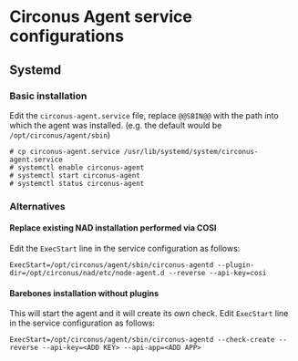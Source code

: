 # Circonus Agent service configurations

## Systemd

### Basic installation

Edit the `circonus-agent.service` file, replace `@@SBIN@@` with the path into which the agent was installed. (e.g. the default would be `/opt/circonus/agent/sbin`)

```
# cp circonus-agent.service /usr/lib/systemd/system/circonus-agent.service
# systemctl enable circonus-agent
# systemctl start circonus-agent
# systemctl status circonus-agent
```

### Alternatives

#### Replace existing NAD installation performed via COSI

Edit the `ExecStart` line in the service configuration as follows:

```
ExecStart=/opt/circonus/agent/sbin/circonus-agentd --plugin-dir=/opt/circonus/nad/etc/node-agent.d --reverse --api-key=cosi
```

#### Barebones installation without plugins

This will start the agent and it will create its own check. Edit `ExecStart` line in the service configuration as follows:

```
ExecStart=/opt/circonus/agent/sbin/circonus-agentd --check-create --reverse --api-key=<ADD KEY> --api-app=<ADD APP>
```
